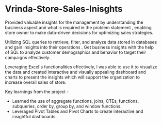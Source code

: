 # Vrinda-Store-Sales-Inisghts
Provided valuable insights for the management by understanding the business aspect and what is required in the problem statement , enabling store owner to make data-driven decisions for optimizing sales strategies.

Utilizing SQL queries to retrieve, filter, and analyze data stored in databases and gain insights into their operations . Get business insights with the help of SQL to analyze customer demographics and behavior to target their campaigns effectively.

Leveraging Excel's functionalities effectively, I was able to use it to visualize the data and created interactive and visually appealing dashboard and charts to present the insights which will support the organization to increase overall sales of store.                                                      
 
  Key learnings from the project - 
- Learned the use of aggregate functions, joins, CTEs, functions, subqueries, order by, group by, and window functions.
- Leveraged Pivot Tables and Pivot Charts to create interactive and insightful dashboards.

 
 

